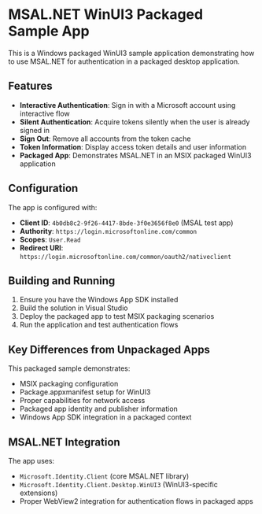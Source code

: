 # MSAL.NET WinUI3 Packaged Sample App

This is a Windows packaged WinUI3 sample application demonstrating how to use MSAL.NET for authentication in a packaged desktop application.

## Features

- **Interactive Authentication**: Sign in with a Microsoft account using interactive flow
- **Silent Authentication**: Acquire tokens silently when the user is already signed in
- **Sign Out**: Remove all accounts from the token cache
- **Token Information**: Display access token details and user information
- **Packaged App**: Demonstrates MSAL.NET in an MSIX packaged WinUI3 application

## Configuration

The app is configured with:
- **Client ID**: `4b0db8c2-9f26-4417-8bde-3f0e3656f8e0` (MSAL test app)
- **Authority**: `https://login.microsoftonline.com/common`
- **Scopes**: `User.Read`
- **Redirect URI**: `https://login.microsoftonline.com/common/oauth2/nativeclient`

## Building and Running

1. Ensure you have the Windows App SDK installed
2. Build the solution in Visual Studio
3. Deploy the packaged app to test MSIX packaging scenarios
4. Run the application and test authentication flows

## Key Differences from Unpackaged Apps

This packaged sample demonstrates:
- MSIX packaging configuration
- Package.appxmanifest setup for WinUI3
- Proper capabilities for network access
- Packaged app identity and publisher information
- Windows App SDK integration in a packaged context

## MSAL.NET Integration

The app uses:
- `Microsoft.Identity.Client` (core MSAL.NET library)
- `Microsoft.Identity.Client.Desktop.WinUI3` (WinUI3-specific extensions)
- Proper WebView2 integration for authentication flows in packaged apps

